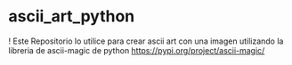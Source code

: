 # ascii_art_python

! Este Repositorio lo utilice para crear ascii art con una imagen utilizando la libreria de ascii-magic de python https://pypi.org/project/ascii-magic/
